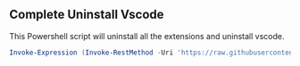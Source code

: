 ## Complete Uninstall Vscode

This Powershell script will uninstall all the extensions and uninstall vscode.

```ps1
Invoke-Expression (Invoke-RestMethod -Uri 'https://raw.githubusercontent.com/.../mon_script.ps1')
```
